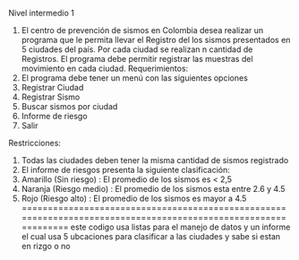Nivel intermedio 1

1. El centro de prevención de sismos en Colombia desea realizar un programa que le permita llevar el
Registro del los sismos presentados en 5 ciudades del país. Por cada ciudad se realizan n cantidad de
Registros. El programa debe permitir registrar las muestras del movimiento en cada ciudad.
Requerimientos:
1. El programa debe tener un menú con las siguientes opciones
1. Registrar Ciudad
2. Registrar Sismo
3. Buscar sismos por ciudad
4. Informe de riesgo
5. Salir

Restricciones:
1. Todas las ciudades deben tener la misma cantidad de sismos registrado
2. El informe de riesgos presenta la siguiente clasificación:
1. Amarillo (Sin riesgo) : El promedio de los sismos es < 2,5
2. Naranja (Riesgo medio) : El promedio de los sismos esta entre 2.6 y 4.5
3. Rojo (Riesgo alto) : El promedio de los sismos es mayor a 4.5
===============================================================================================================
este codigo usa listas para el manejo de datos 
y un informe el cual usa 5 ubcaciones para clasificar a las ciudades y sabe si estan en rizgo o no 
